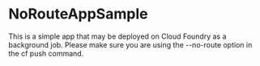 # NoRouteAppSample
This is a simple app that may be deployed on Cloud Foundry as a background job. Please make sure you are using the --no-route option in the cf push command.
